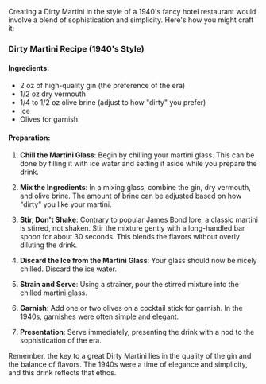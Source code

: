 Creating a Dirty Martini in the style of a 1940's fancy hotel restaurant would involve a blend of sophistication and simplicity. Here's how you might craft it:

### Dirty Martini Recipe (1940's Style)

#### Ingredients:
- 2 oz of high-quality gin (the preference of the era)
- 1/2 oz dry vermouth
- 1/4 to 1/2 oz olive brine (adjust to how "dirty" you prefer)
- Ice
- Olives for garnish

#### Preparation:
1. **Chill the Martini Glass**: Begin by chilling your martini glass. This can be done by filling it with ice water and setting it aside while you prepare the drink.

2. **Mix the Ingredients**: In a mixing glass, combine the gin, dry vermouth, and olive brine. The amount of brine can be adjusted based on how "dirty" you like your martini.

3. **Stir, Don't Shake**: Contrary to popular James Bond lore, a classic martini is stirred, not shaken. Stir the mixture gently with a long-handled bar spoon for about 30 seconds. This blends the flavors without overly diluting the drink.

4. **Discard the Ice from the Martini Glass**: Your glass should now be nicely chilled. Discard the ice water.

5. **Strain and Serve**: Using a strainer, pour the stirred mixture into the chilled martini glass.

6. **Garnish**: Add one or two olives on a cocktail stick for garnish. In the 1940s, garnishes were often simple and elegant.

7. **Presentation**: Serve immediately, presenting the drink with a nod to the sophistication of the era.

Remember, the key to a great Dirty Martini lies in the quality of the gin and the balance of flavors. The 1940s were a time of elegance and simplicity, and this drink reflects that ethos.
